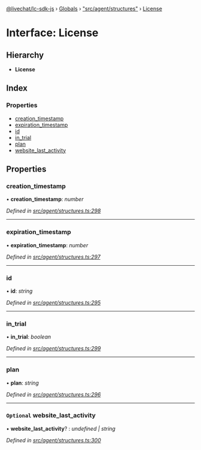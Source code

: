 [@livechat/lc-sdk-js](../README.md) › [Globals](../globals.md) › ["src/agent/structures"](../modules/_src_agent_structures_.md) › [License](_src_agent_structures_.license.md)

# Interface: License

## Hierarchy

* **License**

## Index

### Properties

* [creation_timestamp](_src_agent_structures_.license.md#creation_timestamp)
* [expiration_timestamp](_src_agent_structures_.license.md#expiration_timestamp)
* [id](_src_agent_structures_.license.md#id)
* [in_trial](_src_agent_structures_.license.md#in_trial)
* [plan](_src_agent_structures_.license.md#plan)
* [website_last_activity](_src_agent_structures_.license.md#optional-website_last_activity)

## Properties

###  creation_timestamp

• **creation_timestamp**: *number*

*Defined in [src/agent/structures.ts:298](https://github.com/livechat/lc-sdk-js/blob/8143b05/src/agent/structures.ts#L298)*

___

###  expiration_timestamp

• **expiration_timestamp**: *number*

*Defined in [src/agent/structures.ts:297](https://github.com/livechat/lc-sdk-js/blob/8143b05/src/agent/structures.ts#L297)*

___

###  id

• **id**: *string*

*Defined in [src/agent/structures.ts:295](https://github.com/livechat/lc-sdk-js/blob/8143b05/src/agent/structures.ts#L295)*

___

###  in_trial

• **in_trial**: *boolean*

*Defined in [src/agent/structures.ts:299](https://github.com/livechat/lc-sdk-js/blob/8143b05/src/agent/structures.ts#L299)*

___

###  plan

• **plan**: *string*

*Defined in [src/agent/structures.ts:296](https://github.com/livechat/lc-sdk-js/blob/8143b05/src/agent/structures.ts#L296)*

___

### `Optional` website_last_activity

• **website_last_activity**? : *undefined | string*

*Defined in [src/agent/structures.ts:300](https://github.com/livechat/lc-sdk-js/blob/8143b05/src/agent/structures.ts#L300)*
